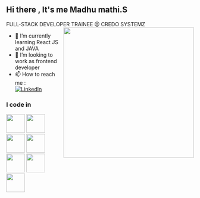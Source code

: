 ## Hi there , It's me Madhu mathi.S

FULL-STACK DEVELOPER TRAINEE @ CREDO SYSTEMZ
<img align="right" width="350" height="350" src="https://cdn.hashnode.com/res/hashnode/image/upload/v1681562508365/k96z0x3Vj.gif">                                                
- 🌱 I’m currently learning React JS and JAVA
- 👯 I’m looking to work as frontend developer
- 📫 How to reach me :
<br />  [![LinkedIn](https://img.shields.io/badge/LinkedIn-0077B5?style=for-the-badge&logo=linkedin&logoColor=white)](https://www.linkedin.com/in/madhu-mathi-s-58528726a)


### I code in
 <img height="50" width="50" src="https://img.icons8.com/color/48/000000/html-5.png" /> <img height="50" width="50" src="https://img.icons8.com/color/48/000000/css3.png" />  <img height="50" width="50" src="https://img.icons8.com/color/48/000000/bootstrap.png" />
<img height="50" width="50" src="https://img.icons8.com/color/48/000000/javascript.png"/> <img height="50" width="50" src="https://img.icons8.com/?size=100&id=123603&format=png&color=000000" /> <img height="50" width="50" src="https://img.icons8.com/?size=100&id=4PiNHtUJVbLs&format=png&color=000000" /> <img height="50" width="50" src="https://img.icons8.com/color/48/000000/java-coffee-cup-logo.png" />



